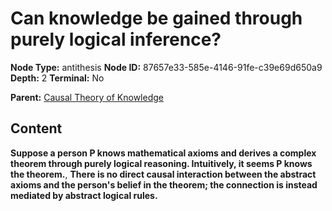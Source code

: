 # Can knowledge be gained through purely logical inference?

**Node Type:** antithesis
**Node ID:** 87657e33-585e-4146-91fe-c39e69d650a9
**Depth:** 2
**Terminal:** No

**Parent:** [Causal Theory of Knowledge](causal-theory-of-knowledge.md)

## Content

**Suppose a person P knows mathematical axioms and derives a complex theorem through purely logical reasoning. Intuitively, it seems P knows the theorem.**, **There is no direct causal interaction between the abstract axioms and the person's belief in the theorem; the connection is instead mediated by abstract logical rules.**
